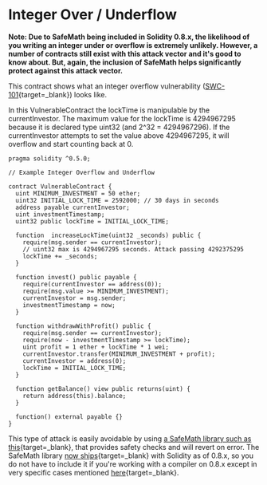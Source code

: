Integer Over / Underflow
========================

**Note: Due to SafeMath being included in Solidity 0.8.x, the likelihood of you writing an integer under or overflow is extremely unlikely. However, a number of contracts still exist with this attack vector and it's good to know about. But, again, the inclusion of SafeMath helps significantly protect against this attack vector.**

This contract shows what an integer overflow vulnerability ([SWC-101](https://swcregistry.io/docs/SWC-101){target=_blank}) looks like.

In this VulnerableContract the lockTime is manipulable by the currentInvestor. The maximum value for the lockTime is 4294967295 because it is declared type uint32 (and 2^32 = 4294967296). If the currentInvestor attempts to set the value above 4294967295, it will overflow and start counting back at 0.

```
pragma solidity ^0.5.0;

// Example Integer Overflow and Underflow  

contract VulnerableContract {    
  uint MINIMUM_INVESTMENT = 50 ether;    
  uint32 INITIAL_LOCK_TIME = 2592000; // 30 days in seconds    
  address payable currentInvestor;    
  uint investmentTimestamp;    
  uint32 public lockTime = INITIAL_LOCK_TIME;      
  
  function  increaseLockTime(uint32 _seconds) public {        
    require(msg.sender == currentInvestor);        
    // uint32 max is 4294967295 seconds. Attack passing 4292375295
    lockTime += _seconds;     
  }          
  
  function invest() public payable {        
    require(currentInvestor == address(0));        
    require(msg.value >= MINIMUM_INVESTMENT);        
    currentInvestor = msg.sender;        
    investmentTimestamp = now;    
  }          
  
  function withdrawWithProfit() public {        
    require(msg.sender == currentInvestor);        
    require(now - investmentTimestamp >= lockTime);        
    uint profit = 1 ether + lockTime * 1 wei;        
    currentInvestor.transfer(MINIMUM_INVESTMENT + profit);        
    currentInvestor = address(0);        
    lockTime = INITIAL_LOCK_TIME;    
  }          
  
  function getBalance() view public returns(uint) {        
    return address(this).balance;    
  }          
  
  function() external payable {}
}
```
    
This type of attack is easily avoidable by using [a SafeMath library such as this](https://github.com/OpenZeppelin/openzeppelin-contracts/blob/master/contracts/utils/math/SafeMath.sol){target=_blank}, that provides safety checks and will revert on error. The SafeMath library [now ships](https://blog.soliditylang.org/2020/12/16/solidity-v0.8.0-release-announcement/){target=_blank} with Solidity as of 0.8.x, so you do not have to include it if you're working with a compiler on 0.8.x except in very specific cases mentioned [here](S03-smart-contracts/M6-security/L2e-int-under-over-attack/index.html){target=_blank}.
